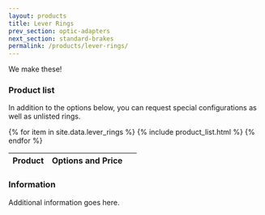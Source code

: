 ```yaml
---
layout: products
title: Lever Rings
prev_section: optic-adapters
next_section: standard-brakes
permalink: /products/lever-rings/
---
```


We make these!

### Product list

In addition to the options below, you can request special configurations as well as unlisted rings.

<div class="mobile-side-scroller">

<table>
  <thead>
    <tr>
      <th>Product</th>
      <th><span class="option">Options</span> and <span class="flag">Price</span></th>
      <th>&nbsp;</th>
    </tr>
  </thead>
  <tbody>
{% for item in site.data.lever_rings %}
  {% include product_list.html %}
{% endfor %}
  </tbody>
</table>
</div>

### Information

Additional information goes here.
